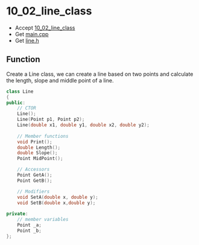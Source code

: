 # 10_02_line_class

- Accept [10_02_line_class](https://classroom.github.com/a/F8di3jqr)
- Get [main.cpp](main.cpp)
- Get [line.h](line.h)


## Function

Create a Line class, we can create a line based on two points and calculate the length, slope and middle point of a line.

```c++
class Line
{
public:
    // CTOR
    Line();
    Line(Point p1, Point p2);
    Line(double x1, double y1, double x2, double y2);
    
    // Member functions
    void Print();
    double Length();
    double Slope();
    Point MidPoint();

    // Accessors
    Point GetA();
    Point GetB();

    // Modifiers
    void SetA(double x, double y);
    void SetB(double x,double y);
    
private:
    // member variables
    Point _a;
    Point _b;
};
```
